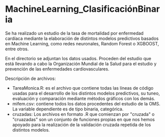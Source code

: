 # MachineLearning_ClasificaciónBinaria
Se ha realizado un estudio de la tasa de mortalidad por enfermedad cardíaca mediante la elaboración de distintos modelos predictivos basados en Machine Learning, como redes neuronales, Random Forest o XGBOOST, entre otros.

En el directorio se adjuntan los datos usados. Proceden del estudio que está llevando a cabo la Organización Mundial de la Salud para el estudio y prevención de las enfermedades cardiovasculares.

Descripción de archivos:
- TareaMonica.R: es el archivo que contiene todas las líneas de código usadas para el desarrollo de los distintos modelos predictivos, su tuneo, evaluación y comparación mediante métodos gráficos con los demás.
- mifem.csv: contiene todos los datos procedentes del estudio de la OMS. La variable dependiente es de tipo binaria, categórica.
- cruzadas: Los archivos en formato .R que comienzan por "cruzada" o "cruazadas" son un conjunto de funciones propias en que nos hemos apoyado para la realización de la validación cruzada repetida de los distintos modelos.
